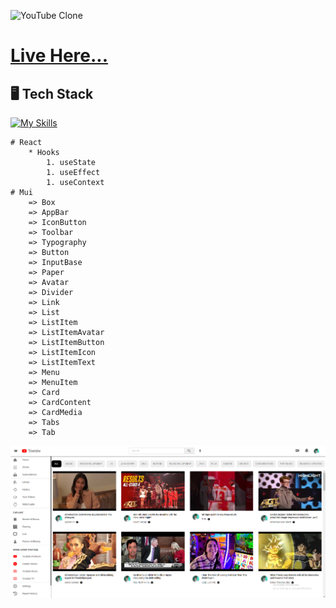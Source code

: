![YouTube Clone ](https://res.cloudinary.com/dcpbu1ffy/image/upload/v1674757390/pp/pp_oeue4y.png)

# <a href="https://youtube-clone-weld-iota.vercel.app/" target="_blank">Live Here...</a>

## 🖥️ Tech Stack

[![My Skills](https://skills.thijs.gg/icons?i=js,react,mui)](https://skills.thijs.gg)

    # React
        * Hooks
            1. useState
            1. useEffect
            1. useContext
    # Mui
        => Box
        => AppBar
        => IconButton
        => Toolbar
        => Typography
        => Button
        => InputBase
        => Paper
        => Avatar
        => Divider
        => Link
        => List
        => ListItem
        => ListItemAvatar
        => ListItemButton
        => ListItemIcon
        => ListItemText
        => Menu
        => MenuItem
        => Card
        => CardContent
        => CardMedia
        => Tabs
        => Tab

![YouTube Clone ](/public/y.png)

